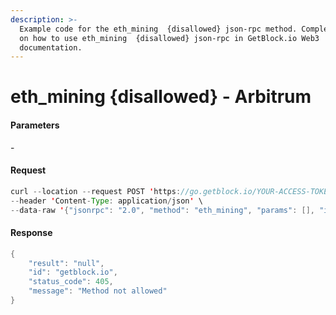 ```yaml
---
description: >-
  Example code for the eth_mining  {disallowed} json-rpc method. Сomplete guide
  on how to use eth_mining  {disallowed} json-rpc in GetBlock.io Web3
  documentation.
---
```


# eth\_mining {disallowed} - Arbitrum

#### Parameters

\-

#### Request

```java
curl --location --request POST 'https://go.getblock.io/YOUR-ACCESS-TOKEN/mainnet/' \
--header 'Content-Type: application/json' \
--data-raw '{"jsonrpc": "2.0", "method": "eth_mining", "params": [], "id": "getblock.io"}'
```

#### Response

```java
{
    "result": "null",
    "id": "getblock.io",
    "status_code": 405,
    "message": "Method not allowed"
}
```

